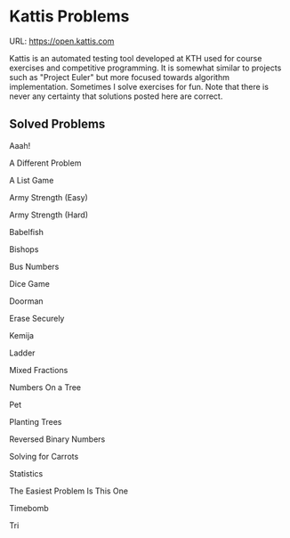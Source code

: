 Kattis Problems
============
URL: https://open.kattis.com

Kattis is an automated testing tool developed at KTH used for course exercises and competitive programming. It is somewhat similar to projects such as "Project Euler" but more focused towards algorithm implementation. Sometimes I solve exercises for fun. Note that there is never any certainty that solutions posted here are correct.

Solved Problems
----
Aaah!

A Different Problem

A List Game

Army Strength (Easy)

Army Strength (Hard)

Babelfish

Bishops

Bus Numbers

Dice Game

Doorman

Erase Securely

Kemija

Ladder

Mixed Fractions

Numbers On a Tree

Pet

Planting Trees

Reversed Binary Numbers

Solving for Carrots

Statistics

The Easiest Problem Is This One

Timebomb

Tri
